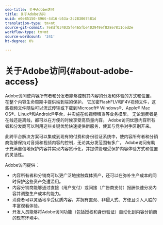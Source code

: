 ```yaml
---
seo-title: 关于Adobe访问
title: 关于Adobe访问
uuid: e0e85150-8966-4d16-b53a-2c283067481d
translation-type: tm+mt
source-git-commit: 7e8df034035fe465fbe403949ef828e7811ced2e
workflow-type: tm+mt
source-wordcount: '241'
ht-degree: 0%

---
```



# 关于Adobe访问{#about-adobe-access}

Adobe访问使内容所有者和分发者能够控制其内容的分发和体验的方式和位置，在整个内容生命周期中提供端到端的保护。 它加密FlashFLV和F4V视频文件，这些视频文件随后可以流式传输或下载到Microsoft® Windows®、Apple® Mac OS®、Linux®和Android®平台，并实施在线视频租赁等业务模型。 无论消费者是在线还是离线，都可以在方便的时候享受高质量内容。 Adobe访问优惠内容所有者和分发商可以利用这些关键优势快速提供新服务，使其与竞争对手区别开来。

此跨平台解决方案可以集成到现有的付费和身份验证系统中，使内容所有者和分销商能够保持对音频和视频内容的控制，无论其分发范围有多广。 Adobe访问有助于充满自信地保护内容并实现内容货币化，并提供管理受保护内容体验方式和位置的灵活性。

Adobe访问提供：

* 内容所有者和分销商可以更广泛地接触媒体资产，还可以在弥补生产成本的同时保护这些资产免遭滥用。
* 内容分销商能够通过直接（用户支付）或间接（广告商支付）报酬快速分发内容并调整生产成本的能力。
* 消费者可以灵活地享受优质内容，并拥有直观、非侵入式、方便且引人入胜的丰富观看体验。
* 开发人员能够将Adobe访问功能（包括授权和身份验证）自动化到内容分销商的现有环境中。

